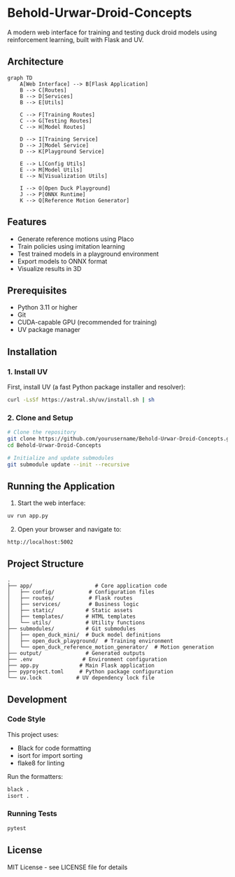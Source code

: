 # Behold-Urwar-Droid-Concepts

A modern web interface for training and testing duck droid models using reinforcement learning, built with Flask and UV.

## Architecture

```mermaid
graph TD
    A[Web Interface] --> B[Flask Application]
    B --> C[Routes]
    B --> D[Services]
    B --> E[Utils]
    
    C --> F[Training Routes]
    C --> G[Testing Routes]
    C --> H[Model Routes]
    
    D --> I[Training Service]
    D --> J[Model Service]
    D --> K[Playground Service]
    
    E --> L[Config Utils]
    E --> M[Model Utils]
    E --> N[Visualization Utils]
    
    I --> O[Open Duck Playground]
    J --> P[ONNX Runtime]
    K --> Q[Reference Motion Generator]
```

## Features

- Generate reference motions using Placo
- Train policies using imitation learning
- Test trained models in a playground environment
- Export models to ONNX format
- Visualize results in 3D

## Prerequisites

- Python 3.11 or higher
- Git
- CUDA-capable GPU (recommended for training)
- UV package manager

## Installation

### 1. Install UV

First, install UV (a fast Python package installer and resolver):

```bash
curl -LsSf https://astral.sh/uv/install.sh | sh
```

### 2. Clone and Setup

```bash
# Clone the repository
git clone https://github.com/yourusername/Behold-Urwar-Droid-Concepts.git
cd Behold-Urwar-Droid-Concepts

# Initialize and update submodules
git submodule update --init --recursive
```

## Running the Application

1. Start the web interface:
```bash
uv run app.py
```

2. Open your browser and navigate to:
```
http://localhost:5002
```

## Project Structure

```
.
├── app/                    # Core application code
│   ├── config/           # Configuration files
│   ├── routes/           # Flask routes
│   ├── services/         # Business logic
│   ├── static/          # Static assets
│   ├── templates/       # HTML templates
│   └── utils/           # Utility functions
├── submodules/          # Git submodules
│   ├── open_duck_mini/  # Duck model definitions
│   ├── open_duck_playground/  # Training environment
│   └── open_duck_reference_motion_generator/  # Motion generation
├── output/              # Generated outputs
├── .env                # Environment configuration
├── app.py             # Main Flask application
├── pyproject.toml     # Python package configuration
└── uv.lock           # UV dependency lock file
```

## Development

### Code Style

This project uses:
- Black for code formatting
- isort for import sorting
- flake8 for linting

Run the formatters:
```bash
black .
isort .
```

### Running Tests

```bash
pytest
```

## License

MIT License - see LICENSE file for details
